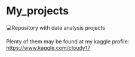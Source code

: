 # My_projects

💻Repository with data analysis projects

Plenty of them may be found at my kaggle profile: https://www.kaggle.com/cloudy17

